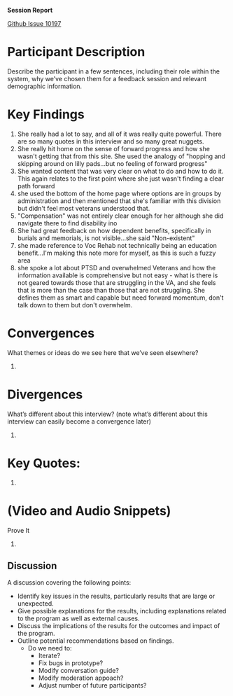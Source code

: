 **Session Report**

[Github Issue 10197](https://app.zenhub.com/workspace/o/department-of-veterans-affairs/vets.gov-team/issues/10197)

# Participant Description

Describe the participant in a few sentences, including their role within the system, why we’ve chosen them for a feedback session and relevant demographic information.

# Key Findings

1. ​She really had a lot to say, and all of it was really quite powerful. There are so many quotes in this interview and so many great nuggets. 
2. She really hit home on the sense of forward progress and how she wasn't getting that from this site. She used the analogy of "hopping and skipping around on lilly pads...but no feeling of forward progress"  
3. She wanted content that was very clear on what to do and how to do it. This again relates to the first point where she just wasn't finding a clear path forward
4. she used the bottom of the home page where options are in groups by administration and then mentioned that she's familiar with this division but didn't feel most veterans understood that. 
5. "Compensation" was not entirely clear enough for her although she did navigate there to find disability ino
6. She had great feedback on how dependent benefits, specifically in burials and memorials, is not visible...she said "Non-existent"
7. she made reference to Voc Rehab not technically being an education benefit...I'm making this note more for myself, as this is such a fuzzy area
8. she spoke a lot about PTSD and overwhelmed Veterans and how the information available is comprehensive but not easy - what is there is not geared towards those that are struggling in the VA, and she feels that is more than the case than those that are not struggling.  She defines them as smart and capable but need forward momentum, don't talk down to them but don't overwhelm.

# Convergences 

What themes or ideas do we see here that we’ve seen elsewhere?

1. ​

# Divergences

What’s different about this interview? (note what’s different about this interview can easily become a convergence later)

1. ​

# Key Quotes:

1. ​

# (Video and Audio Snippets)

Prove It

1. ​

## Discussion

A discussion covering the following points:

* Identify key issues in the results, particularly results that are large or unexpected.
* Give possible explanations for the results, including explanations related to the program as well as external causes. 
* Discuss the implications of the results for the outcomes and impact of the program.
* Outline potential recommendations based on findings.
  * Do we need to:
    * Iterate?
    * Fix bugs in prototype?
    * Modify conversation guide?
    * Modify moderation appoach?
    * Adjust number of future participants?

